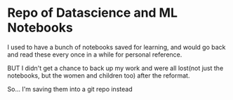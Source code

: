 # Repo of Datascience and ML Notebooks

I used to have a bunch of notebooks saved for learning, and would go back and read these every once in a while for personal reference. 

BUT I didn't get a chance to back up my work and were all lost(not just the notebooks, but the women and children too) after the reformat.

So... I'm saving them into a git repo instead